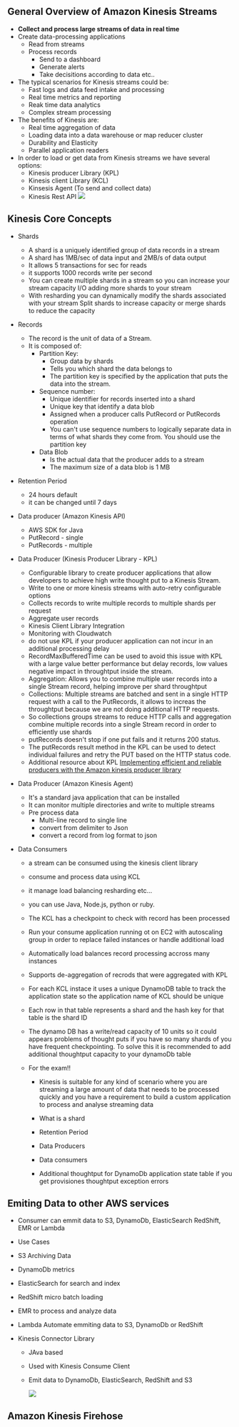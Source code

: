 ## General Overview of Amazon Kinesis Streams

* **Collect and process large streams of data in real time**
* Create data-processing applications
  * Read from streams
  * Process records
    * Send to a dashboard
    * Generate alerts
    * Take decisitions according to data etc..
* The typical scenarios for Kinesis streams could be:
  * Fast logs and data feed intake and processing
  * Real time metrics and reporting
  * Reak time data analytics
  * Complex stream processing
* The benefits of Kinesis are:
  * Real time aggregation of data
  * Loading data into a data warehouse or map reducer cluster
  * Durability and Elasticity
  * Parallel application readers
* In order to load or get data from Kinesis streams we have several options:
  * Kinesis producer Library (KPL)
  * Kinesis client Library (KCL)
  * Kinsesis Agent (To send and collect data)
  * Kinesis Rest API ![](/Users/rdiaz/Development/aws_big_data_specialty/media/kinesis_overview.png)

## Kinesis Core Concepts

* Shards

  * A shard is a uniquely identified group of data records in a stream
  * A shard has 1MB/sec of data input and 2MB/s of data output
  * It allows 5 transactions for sec for reads 
  * it supports 1000 records write per second
  * You can create multiple shards in a stream so you can increase your stream capacity I/O adding more shards to your stream
  * With resharding you can dynamically modify the shards associated with your stream Split shards to increase capacity or merge shards to reduce the capacity

* Records

  * The record is the unit of data of a Stream. 
  * It is composed of:
    * Partition Key:
      * Group data by shards
      * Tells you which shard the data belongs to
      * The partition key is specified by the application that puts the data into the stream.
    * Sequence number:
      * Unique identifier for records inserted into a shard
      * Unique key that identify a data blob
      * Assigned when a producer calls PutRecord or PutRecords operation
      * You can't use sequence numbers to logically separate data in terms of what shards they come from. You should use the partition key
    * Data Blob
      * Is the actual data that the producer adds to a stream
      * The maximum size of a data blob is 1 MB

* Retention Period

  * 24 hours default
  * it can be changed until 7 days

* Data producer (Amazon Kinesis API)

  * AWS SDK for Java
  * PutRecord - single
  * PutRecords - multiple

* Data Producer (Kinesis Producer Library - KPL)

  * Configurable library to create producer applications that allow developers to achieve high write thought put to a Kinesis Stream.
  * Write to one or more kinesis streams with auto-retry configurable options
  * Collects records to write multiple records to multiple shards per request
  * Aggregate user records
  * Kinesis Client Library Integration
  * Monitoring with Cloudwatch
  * do not use KPL if your producer application can not incur in an additional processing delay
  * RecordMaxBufferedTime can be used to avoid this issue with KPL with a large value better performance but delay records, low values negative impact in throughtput inside the stream. 
  *  Aggregation: Allows you to combine multiple user records into a single Stream record, helping improve per shard throughtput
  * Collections: Multiple streams are batched and sent in a single HTTP request with a call to the PutRecords, it allows to increas the throughtput because we are not doing additional HTTP requests.
  * So collections groups streams to reduce HTTP calls and aggregation combine multiple records into a single Stream record in order to efficiently use shards
  * putRecords doesn't stop if one put fails and it returns 200 status. 
  * The putRecords result method in the KPL can be used to detect individual failures and retry the PUT based on the HTTP status code. 
  * Additional resource about KPL [Implementing efficient and reliable producers with the Amazon kinesis producer library](https://aws.amazon.com/blogs/big-data/implementing-efficient-and-reliable-producers-with-the-amazon-kinesis-producer-library/)

* Data Producer (Amazon Kinesis Agent)

  * It's a standard java application that can be installed
  * It can monitor multiple directories and write to multiple streams 
  * Pre process data
    * Multi-line record to single line
    * convert from delimiter to Json
    * convert a record from log format to json

* Data Consumers

  * a stream can be consumed using the kinesis client library

  * consume and process data using KCL

  * it manage load balancing resharding etc...

  * you can use Java, Node.js, python or ruby.

  * The KCL has a checkpoint to check with record has been processed

  * Run your consume application running ot on EC2 with autoscaling group in order to replace failed instances or handle additional load

  * Automatically load balances record processing accross many instances

  * Supports de-aggregation of recrods that were aggregated with KPL

  * For each KCL instace it uses a unique DynamoDB table to track the application state so the application name of KCL should be unique

  * Each row in that table represents a shard and the hash key for that table is the shard ID

  * The dynamo DB has a write/read capacity of 10 units so it could appears problems of thought puts if you have so many shards of you have frequent checkpointing. To solve this it is recommended to add additional thoughtput capacity to your dynamoDb table

  * For the exam!! 

    * Kinesis is suitable for any kind of scenario where you are streaming a large amount of data that needs to be processed quickly and you have a requirement to build a custom application to process and analyse streaming data

    * What is a shard

    * Retention Period

    * Data Producers

    * Data consumers

    * Additional thoughtput for DynamoDb application state table if you get provisiones thoughtput exception errors

      

## Emiting Data to other AWS services

* Consumer can emmit data to S3, DynamoDb, ElasticSearch RedShift, EMR or Lambda

*  Use Cases

  * S3 Archiving Data
  * DynamoDb metrics
  * ElasticSearch for search and index
  * RedShift micro batch loading
  * EMR to process and analyze data
  * Lambda Automate emmiting data to S3, DynamoDb or RedShift

* Kinesis Connector Library

  * JAva based

  * Used with Kinesis Consume Client

  * Emit data to DynamoDb, ElasticSearch, RedShift and S3

    ![](/Users/rdiaz/Development/aws_big_data_specialty/media/kinesis_connector_library.png)

  

## Amazon Kinesis Firehose

